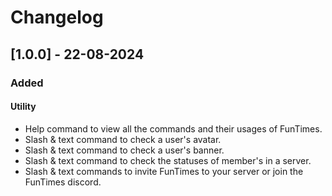 # Changelog

## [1.0.0] - 22-08-2024

### Added

#### Utility
- Help command to view all the commands and their usages of FunTimes.
- Slash & text command to check a user's avatar.
- Slash & text command to check a user's banner.
- Slash & text command to check the statuses of member's in a server.
- Slash & text commands to invite FunTimes to your server or join the FunTimes discord.
